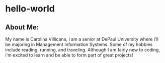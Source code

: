 # hello-world
## About Me:
My name is Carolina Villicana, I am a senior at DePaul University where i'll be majoring in Management Information Systems. Some of my hobbies include reading, running, and traveling. Although I am fairly new to coding, i'm excited to learn and be able to form part of great projects! 
